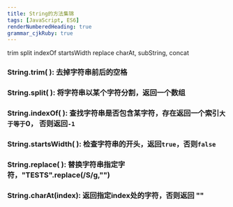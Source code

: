 ```yaml
---
title: String的方法集锦
tags: [JavaScript, ES6]
renderNumberedHeading: true
grammar_cjkRuby: true
---
```

trim split indexOf startsWidth replace charAt, subString, concat

###  String.trim( ): 去掉字符串前后的空格
###  String.split( ): 将字符串以某个字符分割，返回一个数组
###  String.indexOf( ): 查找字符串是否包含某字符，存在返回一个索引`大于等于`0， 否则返回`-1`
###  String.startsWidth( ): 检查字符串的开头，返回`true`，否则`false`
###  String.replace( ): 替换字符串指定字符，"TESTS".replace(/S/g,"")
###  String.charAt(index): 返回指定index处的字符，否则返回 ""

